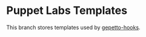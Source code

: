 Puppet Labs Templates
===

This branch stores templates used by [gepetto-hooks](https://github.com/puppetlabs/puppet-webhooks).
